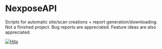 # NexposeAPI
Scripts for automatic site/scan creations + report generation/downloading.
Not a finished project.
Bug reports are appreciated.
Feature ideas are also appreciated.

[![Hits](https://hits.seeyoufarm.com/api/count/incr/badge.svg?url=https%3A%2F%2Fgithub.com%2FKarolisJasad%2Fnexpose_python_api_sites_scans_reports&count_bg=%2379C83D&title_bg=%23555555&icon=&icon_color=%23E7E7E7&title=PAGE+VIEWS&edge_flat=false)](https://hits.seeyoufarm.com)
